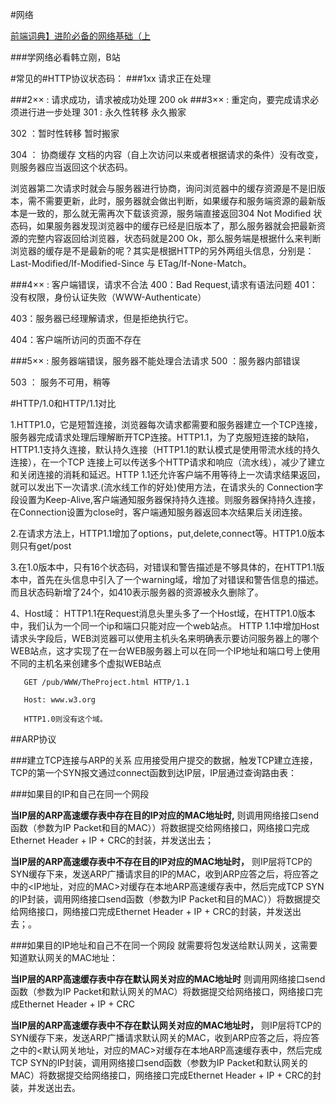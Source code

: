 #网络

[前端词典】进阶必备的网络基础（上](https://juejin.im/post/5c591fda6fb9a049dc02b1cc) 

###学网络必看韩立刚，B站

#常见的#HTTP协议状态码：
###1xx 请求正在处理

###2×× : 请求成功，请求被成功处理 
200 ok
###3×× : 重定向，要完成请求必须进行进一步处理 
301 : 永久性转移 永久搬家

302 ：暂时性转移 暂时搬家

304 ： 协商缓存   文档的内容（自上次访问以来或者根据请求的条件）没有改变，则服务器应当返回这个状态码。

浏览器第二次请求时就会与服务器进行协商，询问浏览器中的缓存资源是不是旧版本，需不需要更新，此时，服务器就会做出判断，如果缓存和服务端资源的最新版本是一致的，那么就无需再次下载该资源，服务端直接返回304 Not Modified 状态码，如果服务器发现浏览器中的缓存已经是旧版本了，那么服务器就会把最新资源的完整内容返回给浏览器，状态码就是200 Ok，那么服务端是根据什么来判断浏览器的缓存是不是最新的呢？其实是根据HTTP的另外两组头信息，分别是：Last-Modified/If-Modified-Since 与 ETag/If-None-Match。

###4×× : 客户端错误，请求不合法 
400：Bad Request,请求有语法问题 
401：没有权限，身份认证失败（WWW-Authenticate）

403：服务器已经理解请求，但是拒绝执行它。 

404：客户端所访问的页面不存在

###5×× : 服务器端错误，服务器不能处理合法请求 
500 ：服务器内部错误 

503 ： 服务不可用，稍等 


#HTTP/1.0和HTTP/1.1对比

1.HTTP1.0，它是短暂连接，浏览器每次请求都需要和服务器建立一个TCP连接，服务器完成请求处理后理解断开TCP连接。HTTP1.1，为了克服短连接的缺陷，HTTP1.1支持久连接，默认持久连接（HTTP1.1的默认模式是使用带流水线的持久连接），在一个TCP
连接上可以传送多个HTTP请求和响应（流水线），减少了建立和关闭连接的消耗和延迟。HTTP 1.1还允许客户端不用等待上一次请求结果返回，就可以发出下一次请求.(流水线工作的好处)使用方法，在请求头的
Connection字段设置为Keep-Alive,客户端通知服务器保持持久连接。则服务器保持持久连接，在Connection设置为close时，客户端通知服务器返回本次结果后关闭连接。

2.在请求方法上，HTTP1.1增加了options，put,delete,connect等。HTTP1.0版本则只有get/post

3.在1.0版本中，只有16个状态码，对错误和警告描述是不够具体的，在HTTP1.1版本中，首先在头信息中引入了一个warning域，增加了对错误和警告信息的描述。而且状态码新增了24个，如410表示服务器的资源被永久删除了。

4、Host域： HTTP1.1在Request消息头里头多了一个Host域，在HTTP1.0版本中，我们认为一个同一个ip和端口只能对应一个web站点。
HTTP 1.1中增加Host请求头字段后，WEB浏览器可以使用主机头名来明确表示要访问服务器上的哪个WEB站点，这才实现了在一台WEB服务器上可以在同一个IP地址和端口号上使用不同的主机名来创建多个虚拟WEB站点

       GET /pub/WWW/TheProject.html HTTP/1.1

       Host: www.w3.org

       HTTP1.0则没有这个域。
       
##ARP协议


###建立TCP连接与ARP的关系
应用接受用户提交的数据，触发TCP建立连接，TCP的第一个SYN报文通过connect函数到达IP层，IP层通过查询路由表：

###如果目的IP和自己在同一个网段

__当IP层的ARP高速缓存表中存在目的IP对应的MAC地址时,__ 则调用网络接口send函数（参数为IP Packet和目的MAC））将数据提交给网络接口，网络接口完成Ethernet Header + IP + CRC的封装，并发送出去；

__当IP层的ARP高速缓存表中不存在目的IP对应的MAC地址时，__ 则IP层将TCP的SYN缓存下来，发送ARP广播请求目的IP的MAC，收到ARP应答之后，将应答之中的<IP地址，对应的MAC>对缓存在本地ARP高速缓存表中，然后完成TCP SYN的IP封装，调用网络接口send函数（参数为IP Packet和目的MAC））将数据提交给网络接口，网络接口完成Ethernet Header + IP + CRC的封装，并发送出去；。

###如果目的IP地址和自己不在同一个网段  就需要将包发送给默认网关，这需要知道默认网关的MAC地址：

__当IP层的ARP高速缓存表中存在默认网关对应的MAC地址时__ 则调用网络接口send函数（参数为IP Packet和默认网关的MAC）将数据提交给网络接口，网络接口完成Ethernet Header + IP + CRC

__当IP层的ARP高速缓存表中不存在默认网关对应的MAC地址时，__ 则IP层将TCP的SYN缓存下来，发送ARP广播请求默认网关的MAC，收到ARP应答之后，将应答之中的<默认网关地址，对应的MAC>对缓存在本地ARP高速缓存表中，然后完成TCP SYN的IP封装，调用网络接口send函数（参数为IP Packet和默认网关的MAC）将数据提交给网络接口，网络接口完成Ethernet Header + IP + CRC的封装，并发送出去。


